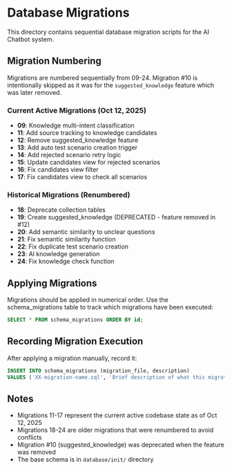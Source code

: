 # Database Migrations

This directory contains sequential database migration scripts for the AI Chatbot system.

## Migration Numbering

Migrations are numbered sequentially from 09-24. Migration #10 is intentionally skipped as it was for the `suggested_knowledge` feature which was later removed.

### Current Active Migrations (Oct 12, 2025)

- **09**: Knowledge multi-intent classification
- **11**: Add source tracking to knowledge candidates
- **12**: Remove suggested_knowledge feature
- **13**: Add auto test scenario creation trigger
- **14**: Add rejected scenario retry logic
- **15**: Update candidates view for rejected scenarios
- **16**: Fix candidates view filter
- **17**: Fix candidates view to check all scenarios

### Historical Migrations (Renumbered)

- **18**: Deprecate collection tables
- **19**: Create suggested_knowledge (DEPRECATED - feature removed in #12)
- **20**: Add semantic similarity to unclear questions
- **21**: Fix semantic similarity function
- **22**: Fix duplicate test scenario creation
- **23**: AI knowledge generation
- **24**: Fix knowledge check function

## Applying Migrations

Migrations should be applied in numerical order. Use the schema_migrations table to track which migrations have been executed:

```sql
SELECT * FROM schema_migrations ORDER BY id;
```

## Recording Migration Execution

After applying a migration manually, record it:

```sql
INSERT INTO schema_migrations (migration_file, description)
VALUES ('XX-migration-name.sql', 'Brief description of what this migration does');
```

## Notes

- Migrations 11-17 represent the current active codebase state as of Oct 12, 2025
- Migrations 18-24 are older migrations that were renumbered to avoid conflicts
- Migration #10 (suggested_knowledge) was deprecated when the feature was removed
- The base schema is in `database/init/` directory
